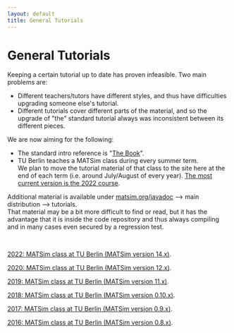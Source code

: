 ```yaml
---
layout: default
title: General Tutorials
---
```



# General Tutorials

Keeping a certain tutorial up to date has proven infeasible.  Two main problems are:

- Different teachers/tutors have different styles, and thus have difficulties upgrading someone else's tutorial.
- Different tutorials cover different parts of the material, and so the upgrade of "the" standard tutorial always was inconsistent between its different pieces.

We are now aiming for the following:

- The standard intro reference is "[The Book](/the-book)".
- TU Berlin teaches a MATSim class during every summer term.  
We plan to move the tutorial material of that class to the site 
here at the end of each term (i.e. around July/August of every year). 
[The most current version is the 2022 course](/content/2022-matsim-class-tu-berlin-matsim-version-14x).

Additional material is available under [matsim.org/javadoc](/javadoc) --> main distribution --> tutorials.  
That material may be a bit more difficult to find or read, but it has the advantage 
that it is inside the code repository and thus always 
compiling and in many cases even secured by a regression test.

&nbsp;

[2022: MATSim class at TU Berlin (MATSim version 14.x)](/content/2022-matsim-class-tu-berlin-matsim-version-14x).

[2020: MATSim class at TU Berlin (MATSim version 12.x)](/content/2020-matsim-class-tu-berlin-matsim-version-12x).

[2019: MATSim class at TU Berlin (MATSim version 11.x)](/content/2019-matsim-class-tu-berlin-matsim-version-11x).

[2018: MATSim class at TU Berlin (MATSim version 0.10.x)](/content/2018-matsim-class-tu-berlin-matsim-version-010x).

[2017: MATSim class at TU Berlin (MATSim version 0.9.x)](/content/2017-matsim-class-tu-berlin-matsim-version-09x).

[2016: MATSim class at TU Berlin (MATSim version 0.8.x)](/content/2016-matsim-class-tu-berlin-matsim-version-08x).


&nbsp;

&nbsp;

&nbsp;

